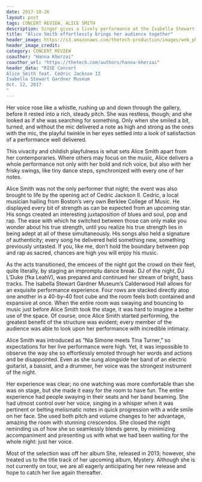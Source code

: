 ```yaml
---
date: 2017-10-26
layout: post
tags: CONCERT REVIEW, ALICE SMITH
description: Singer gives a lively performance at the Isabella Stewart Gardner Museum
title: "Alice Smith effortlessly brings her audience together"
header_image: https://s3.amazonaws.com/thetech-production/images/web_photos/web/8307_nshafiul_Alice.jpg?1508714112
header_image_credit:  
category: CONCERT REVIEW
coauthor: "Hanna Kherzai"
coauthor_url: "https://thetech.com/authors/hanna-kherzai"
header_data: "RISE Concert
Alice Smith feat. Cedric Jackson II
Isabella Stewart Gardner Museum
Oct. 12, 2017
"
---
```


Her voice rose like a whistle, rushing up and down through the gallery, before it rested into a rich, steady pitch.<!--break--> She was restless, though; and she looked as if she was searching for something. Only when she smiled a bit, turned, and without the mic delivered a note as high and strong as the ones with the mic, the playful twinkle in her eyes settled into a look of satisfaction of a performance well delivered.

This vivacity and childish playfulness is what sets Alice Smith apart from her contemporaries. Where others may focus on the music, Alice delivers a whole performance not only with her bold and rich voice, but also with her frisky swings, like tiny dance steps, synchronized with every one of her notes.

Alice Smith was not the only performer that night; the event was also brought to life by the opening act of Cedric Jackson II. Cedric, a local musician hailing from Boston’s very own Berklee College of Music. He displayed every bit of strength as can be expected from an upcoming star. His songs created an interesting juxtaposition of blues and soul, pop and rap. The ease with which he switched between those can only make you wonder about his true strength, until you realize his true strength lies in being adept at all of these simultaneously. His songs also held a signature of authenticity; every song he delivered held something new, something previously untasted. If you, like me, don’t hold the boundary between pop and rap as sacred, chances are high you will enjoy his music.

As the acts transitioned, the emcees of the night got the crowd on their feet, quite literally, by staging an impromptu dance break. DJ of the night, DJ L’Duke (fka LeahV), was prepared and continued her stream of bright, bass tracks. The Isabella Stewart Gardner Museum’s Calderwood Hall allows for an exquisite performance experience. Four rows are stacked directly atop one another in a 40-by-40 foot cube and the room feels both contained and expansive at once. When the entire room was swaying and bouncing to music just before Alice Smith took the stage, it was hard to imagine a better use of the space. Of course, once Alice Smith started performing, the greatest benefit of the structure was evident; every member of the audience was able to look upon her performance with incredible intimacy.

Alice Smith was introduced as “Nia Simone meets Tina Turner,” so expectations for her live performance were high. Yet, it was impossible to observe the way she so effortlessly emoted through her words and actions and be disappointed. Even as she sung alongside her band of an electric guitarist, a bassist, and a drummer, her voice was the strongest instrument of the night.

Her experience was clear; no one watching was more comfortable than she was on stage, but she made it easy for the room to have fun. The entire experience had people swaying in their seats and her band beaming. She had utmost control over her voice, singing in a whisper when it was pertinent or belting melismatic notes in quick progression with a wide smile on her face. She used both pitch and volume changes to her advantage, amazing the room with stunning crescendos. She closed the night reminding us of how she so seamlessly blends genre, by minimizing accompaniment and presenting us with what we had been waiting for the whole night: just her voice.

Most of the selection was off her album She, released in 2013; however, she treated us to the title track of her upcoming album, Mystery. Although she is not currently on tour, we are all eagerly anticipating her new release and hope to catch her live again thereafter.